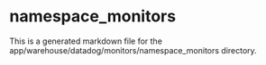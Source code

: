 # namespace_monitors
This is a generated markdown file for the app/warehouse/datadog/monitors/namespace_monitors directory.
